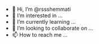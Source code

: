 - 👋 Hi, I’m @rssshemmati
- 👀 I’m interested in ...
- 🌱 I’m currently learning ...
- 💞️ I’m looking to collaborate on ...
- 📫 How to reach me ...

<!---
rssshemmati/rssshemmati is a ✨ special ✨ repository because its `README.md` (this file) appears on your GitHub profile.
You can click the Preview link to take a look at your changes.
--->
